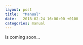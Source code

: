 ```yaml
---
layout: post
title:  "Manual"
date:   2018-02-24 16:00:00 +0100
categories: manual
---
```


Is coming soon...
